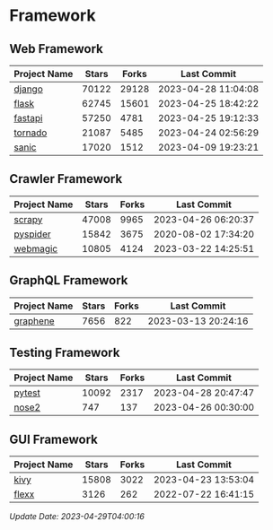 # Framework

## Web Framework
| Project Name | Stars | Forks | Last Commit |
| ------------ | ----- | ----- | ----------- |
| [django](https://github.com/django/django) | 70122 | 29128 | 2023-04-28 11:04:08 |
| [flask](https://github.com/pallets/flask) | 62745 | 15601 | 2023-04-25 18:42:22 |
| [fastapi](https://github.com/tiangolo/fastapi) | 57250 | 4781 | 2023-04-25 19:12:33 |
| [tornado](https://github.com/tornadoweb/tornado) | 21087 | 5485 | 2023-04-24 02:56:29 |
| [sanic](https://github.com/sanic-org/sanic) | 17020 | 1512 | 2023-04-09 19:23:21 |

## Crawler Framework
| Project Name | Stars | Forks | Last Commit |
| ------------ | ----- | ----- | ----------- |
| [scrapy](https://github.com/scrapy/scrapy) | 47008 | 9965 | 2023-04-26 06:20:37 |
| [pyspider](https://github.com/binux/pyspider) | 15842 | 3675 | 2020-08-02 17:34:20 |
| [webmagic](https://github.com/code4craft/webmagic) | 10805 | 4124 | 2023-03-22 14:25:51 |

## GraphQL Framework
| Project Name | Stars | Forks | Last Commit |
| ------------ | ----- | ----- | ----------- |
| [graphene](https://github.com/graphql-python/graphene) | 7656 | 822 | 2023-03-13 20:24:16 |

## Testing Framework
| Project Name | Stars | Forks | Last Commit |
| ------------ | ----- | ----- | ----------- |
| [pytest](https://github.com/pytest-dev/pytest) | 10092 | 2317 | 2023-04-28 20:47:47 |
| [nose2](https://github.com/nose-devs/nose2) | 747 | 137 | 2023-04-26 00:30:00 |

## GUI Framework
| Project Name | Stars | Forks | Last Commit |
| ------------ | ----- | ----- | ----------- |
| [kivy](https://github.com/kivy/kivy) | 15808 | 3022 | 2023-04-23 13:53:04 |
| [flexx](https://github.com/flexxui/flexx) | 3126 | 262 | 2022-07-22 16:41:15 |

*Update Date: 2023-04-29T04:00:16*